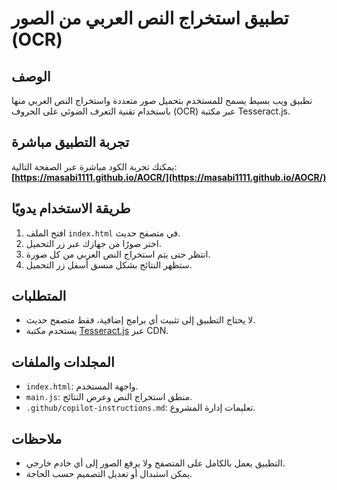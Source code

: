 # تطبيق استخراج النص العربي من الصور (OCR)

## الوصف
تطبيق ويب بسيط يسمح للمستخدم بتحميل صور متعددة واستخراج النص العربي منها باستخدام تقنية التعرف الضوئي على الحروف (OCR) عبر مكتبة Tesseract.js.


## تجربة التطبيق مباشرة
يمكنك تجربة الكود مباشرة عبر الصفحة التالية:
**[https://masabi1111.github.io/AOCR/](https://masabi1111.github.io/AOCR/)**

## طريقة الاستخدام يدويًا
1. افتح الملف `index.html` في متصفح حديث.
2. اختر صورًا من جهازك عبر زر التحميل.
3. انتظر حتى يتم استخراج النص العربي من كل صورة.
4. ستظهر النتائج بشكل منسق أسفل زر التحميل.

## المتطلبات
- لا يحتاج التطبيق إلى تثبيت أي برامج إضافية، فقط متصفح حديث.
- يستخدم مكتبة [Tesseract.js](https://github.com/naptha/tesseract.js) عبر CDN.

## المجلدات والملفات
- `index.html`: واجهة المستخدم.
- `main.js`: منطق استخراج النص وعرض النتائج.
- `.github/copilot-instructions.md`: تعليمات إدارة المشروع.

## ملاحظات
- التطبيق يعمل بالكامل على المتصفح ولا يرفع الصور إلى أي خادم خارجي.
- يمكن استبدال أو تعديل التصميم حسب الحاجة.

